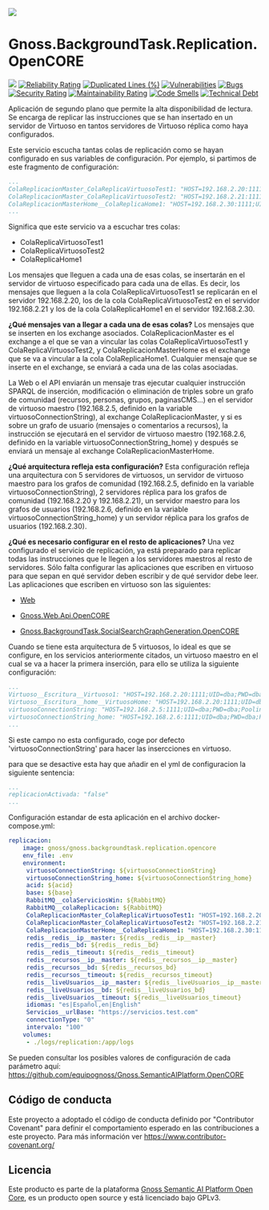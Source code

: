 ![](https://content.gnoss.ws/imagenes/proyectos/personalizacion/7e72bf14-28b9-4beb-82f8-e32a3b49d9d3/cms/logognossazulprincipal.png)

# Gnoss.BackgroundTask.Replication.OpenCORE

![](https://github.com/equipognoss/Gnoss.BackgroundTask.Replication.OpenCORE/workflows/BuildReplication/badge.svg)
[![Reliability Rating](https://sonarcloud.io/api/project_badges/measure?project=equipognoss_Gnoss.BackgroundTask.Replication.OpenCORE&metric=reliability_rating)](https://sonarcloud.io/summary/new_code?id=equipognoss_Gnoss.BackgroundTask.Replication.OpenCORE)
[![Duplicated Lines (%)](https://sonarcloud.io/api/project_badges/measure?project=equipognoss_Gnoss.BackgroundTask.Replication.OpenCORE&metric=duplicated_lines_density)](https://sonarcloud.io/summary/new_code?id=equipognoss_Gnoss.BackgroundTask.Replication.OpenCORE)
[![Vulnerabilities](https://sonarcloud.io/api/project_badges/measure?project=equipognoss_Gnoss.BackgroundTask.Replication.OpenCORE&metric=vulnerabilities)](https://sonarcloud.io/summary/new_code?id=equipognoss_Gnoss.BackgroundTask.Replication.OpenCORE)
[![Bugs](https://sonarcloud.io/api/project_badges/measure?project=equipognoss_Gnoss.BackgroundTask.Replication.OpenCORE&metric=bugs)](https://sonarcloud.io/summary/new_code?id=equipognoss_Gnoss.BackgroundTask.Replication.OpenCORE)
[![Security Rating](https://sonarcloud.io/api/project_badges/measure?project=equipognoss_Gnoss.BackgroundTask.Replication.OpenCORE&metric=security_rating)](https://sonarcloud.io/summary/new_code?id=equipognoss_Gnoss.BackgroundTask.Replication.OpenCORE)
[![Maintainability Rating](https://sonarcloud.io/api/project_badges/measure?project=equipognoss_Gnoss.BackgroundTask.Replication.OpenCORE&metric=sqale_rating)](https://sonarcloud.io/summary/new_code?id=equipognoss_Gnoss.BackgroundTask.Replication.OpenCORE)
[![Code Smells](https://sonarcloud.io/api/project_badges/measure?project=equipognoss_Gnoss.BackgroundTask.Replication.OpenCORE&metric=code_smells)](https://sonarcloud.io/summary/new_code?id=equipognoss_Gnoss.BackgroundTask.Replication.OpenCORE)
[![Technical Debt](https://sonarcloud.io/api/project_badges/measure?project=equipognoss_Gnoss.BackgroundTask.Replication.OpenCORE&metric=sqale_index)](https://sonarcloud.io/summary/new_code?id=equipognoss_Gnoss.BackgroundTask.Replication.OpenCORE)

Aplicación de segundo plano que permite la alta disponibilidad de lectura. Se encarga de replicar las instrucciones que se han insertado en un servidor de Virtuoso en tantos servidores de Virtuoso réplica como haya configurados.

Este servicio escucha tantas colas de replicación como se hayan configurado en sus variables de configuración. Por ejemplo, si partimos de este fragmento de configuración: 

```yml
...
ColaReplicacionMaster_ColaReplicaVirtuosoTest1: "HOST=192.168.2.20:1111;UID=dba;PWD=dba;Pooling=true;Max Pool Size=10;Connection Lifetime=15000"
ColaReplicacionMaster_ColaReplicaVirtuosoTest2: "HOST=192.168.2.21:1111;UID=dba;PWD=dba;Pooling=true;Max Pool Size=10;Connection Lifetime=15000"
ColaReplicacionMasterHome__ColaReplicaHome1: "HOST=192.168.2.30:1111;UID=dba;PWD=dba;Pooling=true;Max Pool Size=10;Connection Lifetime=15000"
...
```

Significa que este servicio va a escuchar tres colas: 
* ColaReplicaVirtuosoTest1
* ColaReplicaVirtuosoTest2
* ColaReplicaHome1

Los mensajes que lleguen a cada una de esas colas, se insertarán en el servidor de virtuoso especificado para cada una de ellas. Es decir, los mensajes que lleguen a la cola ColaReplicaVirtuosoTest1 se replicarán en el servidor 192.168.2.20, los de la cola ColaReplicaVirtuosoTest2 en el servidor 192.168.2.21 y los de la cola ColaReplicaHome1 en el servidor 192.168.2.30. 

**¿Qué mensajes van a llegar a cada una de esas colas?** Los mensajes que se inserten en los exchange asociados. ColaReplicacionMaster es el exchange a el que se van a vincular las colas ColaReplicaVirtuosoTest1 y ColaReplicaVirtuosoTest2, y ColaReplicacionMasterHome es el exchange que se va a vincular a la cola ColaReplicaHome1. Cualquier mensaje que se inserte en el exchange, se enviará a cada una de las colas asociadas. 

La Web o el API enviarán un mensaje tras ejecutar cualquier instrucción SPARQL de inserción, modificación o eliminación de triples sobre un grafo de comunidad (recursos, personas, grupos, paginasCMS...) en el servidor de virtuoso maestro (192.168.2.5, definido en la variable virtuosoConnectionString), al exchange ColaReplicacionMaster, y si es sobre un grafo de usuario (mensajes o comentarios a recursos), la instrucción se ejecutará en el servidor de virtuoso maestro (192.168.2.6, definido en la variable virtuosoConnectionString_home) y después se enviará un mensaje al exchange ColaReplicacionMasterHome. 

**¿Qué arquitectura refleja esta configuración?** Esta configuración refleja una arquitectura con 5 servidores de virtuosos, un servidor de virtuoso maestro para los grafos de comunidad (192.168.2.5, definido en la variable virtuosoConnectionString), 2 servidores réplica para los grafos de comunidad (192.168.2.20 y 192.168.2.21), un servidor maestro para los grafos de usuarios (192.168.2.6, definido en la variable virtuosoConnectionString_home) y un servidor réplica para los grafos de usuarios (192.168.2.30). 

**¿Qué es necesario configurar en el resto de aplicaciones?** Una vez configurado el servicio de replicación, ya está preparado para replicar todas las instrucciones que le llegen a los servidores maestros al resto de servidores. Sólo falta configurar las aplicaciones que escriben en virtuoso para que sepan en qué servidor deben escribir y de qué servidor debe leer. Las aplicaciones que escriben en virtuoso son las siguientes:

* [Web](https://github.com/equipognoss/Gnoss.Web.OpenCORE)

* [Gnoss.Web.Api.OpenCORE](https://github.com/equipognoss/Gnoss.Web.Api.OpenCORE)

* [Gnoss.BackgroundTask.SocialSearchGraphGeneration.OpenCORE](https://github.com/equipognoss/Gnoss.BackgroundTask.SocialSearchGraphGeneration.OpenCORE)


Cuando se tiene esta arquitectura de 5 virtuosos, lo ideal es que se configure, en los servicios anteriormente citados, un virtuoso maestro en el cual se va a hacer la primera inserción, para ello se utiliza la siguiente configuración:
```yml
...
Virtuoso__Escritura__Virtuoso1: "HOST=192.168.2.20:1111;UID=dba;PWD=dba;Pooling=true;Max Pool Size=10;Connection Lifetime=15000"
Virtuoso__Escritura__home__VirtuosoHome: "HOST=192.168.2.20:1111;UID=dba;PWD=dba;Pooling=true;Max Pool Size=10;Connection Lifetime=15000"
virtuosoConnectionString: "HOST=192.168.2.5:1111;UID=dba;PWD=dba;Pooling=true;Max Pool Size=10;Connection Lifetime=15000"
virtuosoConnectionString_home: "HOST=192.168.2.6:1111;UID=dba;PWD=dba;Pooling=true;Max Pool Size=10;Connection Lifetime=15000"
...
```
Si este campo no esta configurado, coge por defecto 'virtuosoConnectionString' para hacer las insercciones en virtuoso.


para que se desactive esta hay que añadir en el yml de configuracion la siguiente sentencia:

```yml
...
replicacionActivada: "false"
...
```


Configuración estandar de esta aplicación en el archivo docker-compose.yml: 

```yml
replicacion:
    image: gnoss/gnoss.backgroundtask.replication.opencore
    env_file: .env
    environment:
     virtuosoConnectionString: ${virtuosoConnectionString}
     virtuosoConnectionString_home: ${virtuosoConnectionString_home}
     acid: ${acid}
     base: ${base}
     RabbitMQ__colaServiciosWin: ${RabbitMQ}
     RabbitMQ__colaReplicacion: ${RabbitMQ}
     ColaReplicacionMaster_ColaReplicaVirtuosoTest1: "HOST=192.168.2.20:1111;UID=dba;PWD=dba;Pooling=true;Max Pool Size=10;Connection Lifetime=15000"
     ColaReplicacionMaster_ColaReplicaVirtuosoTest2: "HOST=192.168.2.21:1111;UID=dba;PWD=dba;Pooling=true;Max Pool Size=10;Connection Lifetime=15000"
     ColaReplicacionMasterHome__ColaReplicaHome1: "HOST=192.168.2.30:1111;UID=dba;PWD=dba;Pooling=true;Max Pool Size=10;Connection Lifetime=15000"
     redis__redis__ip__master: ${redis__redis__ip__master}
     redis__redis__bd: ${redis__redis__bd}
     redis__redis__timeout: ${redis__redis__timeout}
     redis__recursos__ip__master: ${redis__recursos__ip__master}
     redis__recursos__bd: ${redis__recursos_bd}
     redis__recursos__timeout: ${redis__recursos_timeout}
     redis__liveUsuarios__ip__master: ${redis__liveUsuarios__ip__master}
     redis__liveUsuarios__bd: ${redis__liveUsuarios_bd}
     redis__liveUsuarios__timeout: ${redis__liveUsuarios_timeout}
     idiomas: "es|Español,en|English"
     Servicios__urlBase: "https://servicios.test.com"
     connectionType: "0"
     intervalo: "100"
    volumes:
     - ./logs/replication:/app/logs
```

Se pueden consultar los posibles valores de configuración de cada parámetro aquí: https://github.com/equipognoss/Gnoss.SemanticAIPlatform.OpenCORE

## Código de conducta
Este proyecto a adoptado el código de conducta definido por "Contributor Covenant" para definir el comportamiento esperado en las contribuciones a este proyecto. Para más información ver https://www.contributor-covenant.org/

## Licencia
Este producto es parte de la plataforma [Gnoss Semantic AI Platform Open Core](https://github.com/equipognoss/Gnoss.SemanticAIPlatform.OpenCORE), es un producto open source y está licenciado bajo GPLv3.
